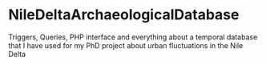 # NileDeltaArchaeologicalDatabase
Triggers, Queries, PHP interface and everything about a temporal database that I have used for my PhD project about urban fluctuations in the Nile Delta

